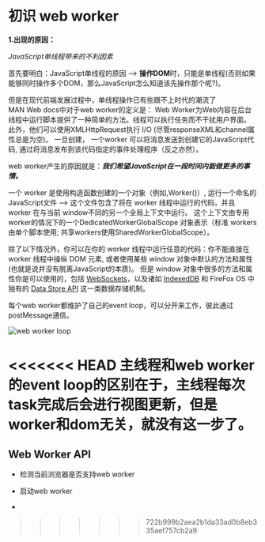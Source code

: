# 初识 web worker

**1.出现的原因：**

*JavaScript单线程带来的不利因素*

首先要明白：JavaScript单线程的原因 --> **操作DOM**时，只能是单线程(否则如果能够同时操作多个DOM，那么JavaScript怎么知道该先操作那个呢?)。

但是在现代前端发展过程中，单线程操作已有些跟不上时代的潮流了  
MAN Web docs中对于web worker的定义是：
Web Worker为Web内容在后台线程中运行脚本提供了一种简单的方法。线程可以执行任务而不干扰用户界面。
此外，他们可以使用XMLHttpRequest执行 I/O  (尽管responseXML和channel属性总是为空)。
一旦创建， 一个worker 可以将消息发送到创建它的JavaScript代码, 通过将消息发布到该代码指定的事件处理程序（反之亦然）。

web worker产生的原因就是：***我们希望JavaScript在一段时间内能做更多的事情。***

一个 worker 是使用构造函数创建的一个对象（例如,Worker()）, 运行一个命名的 JavaScript文件 —> 这个文件包含了将在 worker 线程中运行的代码，并且 worker 在与当前 window不同的另一个全局上下文中运行。
这个上下文由专用worker的情况下的一个DedicatedWorkerGlobalScope 对象表示（标准 workers 由单个脚本使用; 共享workers使用SharedWorkerGlobalScope）。

除了以下情况外，你可以在你的 worker 线程中运行任意的代码：你不能直接在 worker 线程中操纵 DOM 元素, 或者使用某些 window 对象中默认的方法和属性(也就是说并没有脱离JavaScript的本质)。 
但是 window 对象中很多的方法和属性你是可以使用的，包括 [WebSockets](https://developer.mozilla.org/en-US/docs/Web/API/WebSockets_API)，以及诸如 [IndexedDB](https://developer.mozilla.org/en-US/docs/Web/API/IndexedDB_API) 和 FireFox OS 中独有的 [Data Store API](https://developer.mozilla.org/en-US/docs/Web/API/Data_Store_API) 这一类数据存储机制。

每个web worker都维护了自己的event loop，可以分开来工作，彼此通过postMessage通信。

![web worker loop](https://www.flygoing.cn/images/web-worker-loop.png)

<<<<<<< HEAD
主线程和web worker的event loop的区别在于，主线程每次task完成后会进行视图更新，但是worker和dom无关，就没有这一步了。
=======
## Web Worker API
- 检测当前浏览器是否支持web worker

- 启动web worker

- 
>>>>>>> 722b999b2aea2b1da33ad0b8eb335aef757cb2a9
